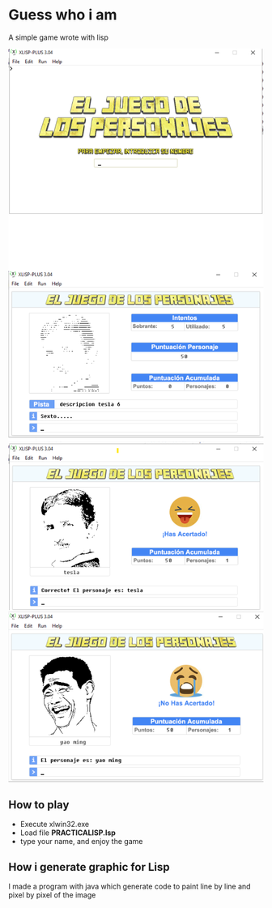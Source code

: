 # Guess who i am
A simple game wrote with lisp

![img](img/img.png)
![screen](img/screen1.png)
![success](img/success.png)
![fail](img/fail.png)

## How to play
- Execute xlwin32.exe
- Load file **PRACTICALISP.lsp**
- type your name, and enjoy the game


## How i generate graphic for Lisp
I made a program with java which generate code to paint line by line and pixel by pixel of the image